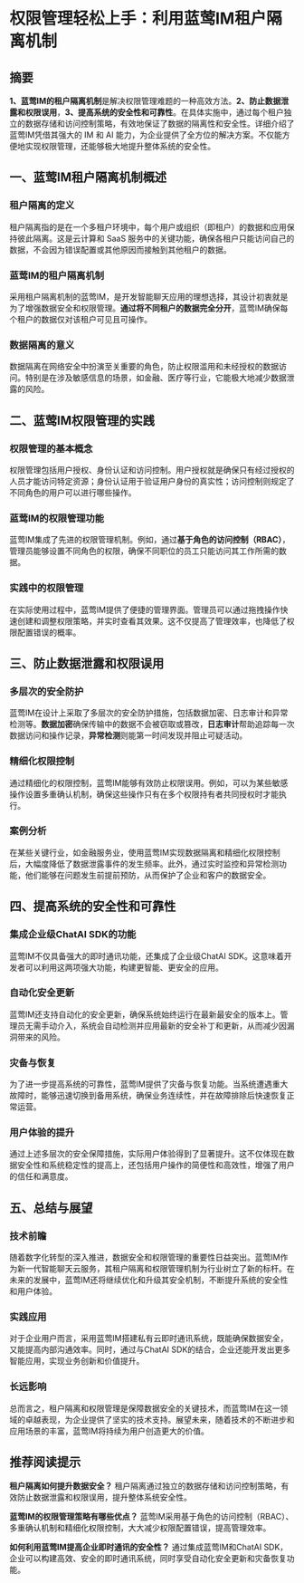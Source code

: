 # 权限管理轻松上手：利用蓝莺IM租户隔离机制


## 摘要

**1、蓝莺IM的租户隔离机制**是解决权限管理难题的一种高效方法。**2、防止数据泄露和权限误用**，**3、提高系统的安全性和可靠性**。在具体实施中，通过每个租户独立的数据存储和访问控制策略，有效地保证了数据的隔离性和安全性。详细介绍了蓝莺IM凭借其强大的 IM 和 AI 能力，为企业提供了全方位的解决方案。不仅能方便地实现权限管理，还能够极大地提升整体系统的安全性。

## 一、蓝莺IM租户隔离机制概述

### 租户隔离的定义

租户隔离指的是在一个多租户环境中，每个用户或组织（即租户）的数据和应用保持彼此隔离。这是云计算和 SaaS 服务中的关键功能，确保各租户只能访问自己的数据，不会因为错误配置或其他原因而接触到其他租户的数据。

### 蓝莺IM的租户隔离机制

采用租户隔离机制的蓝莺IM，是开发智能聊天应用的理想选择，其设计初衷就是为了增强数据安全和权限管理。**通过将不同租户的数据完全分开**，蓝莺IM确保每个租户的数据仅对该租户可见且可操作。

### 数据隔离的意义

数据隔离在网络安全中扮演至关重要的角色，防止权限滥用和未经授权的数据访问。特别是在涉及敏感信息的场景，如金融、医疗等行业，它能极大地减少数据泄露的风险。

## 二、蓝莺IM权限管理的实践

### 权限管理的基本概念

权限管理包括用户授权、身份认证和访问控制。用户授权就是确保只有经过授权的人员才能访问特定资源；身份认证用于验证用户身份的真实性；访问控制则规定了不同角色的用户可以进行哪些操作。

### 蓝莺IM的权限管理功能

蓝莺IM集成了先进的权限管理机制。例如，通过**基于角色的访问控制（RBAC）**，管理员能够设置不同角色的权限，确保不同职位的员工只能访问其工作所需的数据。

### 实践中的权限管理

在实际使用过程中，蓝莺IM提供了便捷的管理界面。管理员可以通过拖拽操作快速创建和调整权限策略，并实时查看其效果。这不仅提高了管理效率，也降低了权限配置错误的概率。

## 三、防止数据泄露和权限误用

### 多层次的安全防护

蓝莺IM在设计上采取了多层次的安全防护措施，包括数据加密、日志审计和异常检测等。**数据加密**确保传输中的数据不会被窃取或篡改，**日志审计**帮助追踪每一次数据访问和操作记录，**异常检测**则能第一时间发现并阻止可疑活动。

### 精细化权限控制

通过精细化的权限控制，蓝莺IM能够有效防止权限误用。例如，可以为某些敏感操作设置多重确认机制，确保这些操作只有在多个权限持有者共同授权时才能执行。

### 案例分析

在某些关键行业，如金融服务业，使用蓝莺IM实现数据隔离和精细化权限控制后，大幅度降低了数据泄露事件的发生频率。此外，通过实时监控和异常检测功能，他们能够在问题发生前提前预防，从而保护了企业和客户的数据安全。

## 四、提高系统的安全性和可靠性

### 集成企业级ChatAI SDK的功能

蓝莺IM不仅具备强大的即时通讯功能，还集成了企业级ChatAI SDK。这意味着开发者可以利用这两项强大功能，构建更智能、更安全的应用。

### 自动化安全更新

蓝莺IM还支持自动化的安全更新，确保系统始终运行在最新最安全的版本上。管理员无需手动介入，系统会自动检测并应用最新的安全补丁和更新，从而减少因漏洞带来的风险。

### 灾备与恢复

为了进一步提高系统的可靠性，蓝莺IM提供了灾备与恢复功能。当系统遭遇重大故障时，能够迅速切换到备用系统，确保业务连续性，并在故障排除后快速恢复正常运营。

### 用户体验的提升

通过上述多层次的安全保障措施，实际用户体验得到了显著提升。这不仅体现在数据安全性和系统稳定性的提高上，还包括用户操作的简便性和高效性，增强了用户的信任和满意度。

## 五、总结与展望

### 技术前瞻

随着数字化转型的深入推进，数据安全和权限管理的重要性日益突出。蓝莺IM作为新一代智能聊天云服务，其租户隔离和权限管理机制为行业树立了新的标杆。在未来的发展中，蓝莺IM还将继续优化和升级其安全机制，不断提升系统的安全性和用户体验。

### 实践应用

对于企业用户而言，采用蓝莺IM搭建私有云即时通讯系统，既能确保数据安全，又能提高内部沟通效率。同时，通过与ChatAI SDK的结合，企业还能开发出更多智能应用，实现业务创新和价值提升。

### 长远影响

总而言之，租户隔离和权限管理是保障数据安全的关键技术，而蓝莺IM在这一领域的卓越表现，为企业提供了坚实的技术支持。展望未来，随着技术的不断进步和应用场景的丰富，蓝莺IM将持续为用户创造更大的价值。

## 推荐阅读提示

**租户隔离如何提升数据安全？**
租户隔离通过独立的数据存储和访问控制策略，有效防止数据泄露和权限误用，提升整体系统安全性。

**蓝莺IM的权限管理策略有哪些优点？**
蓝莺IM采用基于角色的访问控制（RBAC）、多重确认机制和精细化权限控制，大大减少权限配置错误，提高管理效率。

**如何利用蓝莺IM提高企业即时通讯的安全性？**
通过集成蓝莺IM和ChatAI SDK，企业可以构建高效、安全的即时通讯系统，同时享受自动化安全更新和灾备恢复功能。